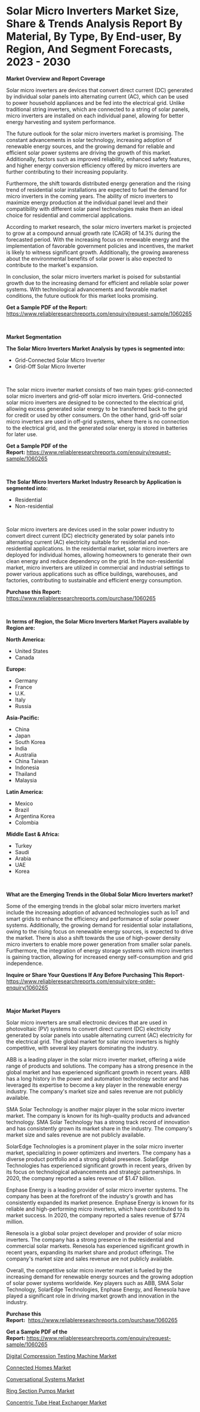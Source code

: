 <p><h1>Solar Micro Inverters Market Size, Share & Trends Analysis Report By Material, By Type, By End-user, By Region, And Segment Forecasts, 2023 - 2030</h1></p><p><strong>Market Overview and Report Coverage</strong></p>
<p><p>Solar micro inverters are devices that convert direct current (DC) generated by individual solar panels into alternating current (AC), which can be used to power household appliances and be fed into the electrical grid. Unlike traditional string inverters, which are connected to a string of solar panels, micro inverters are installed on each individual panel, allowing for better energy harvesting and system performance.</p><p>The future outlook for the solar micro inverters market is promising. The constant advancements in solar technology, increasing adoption of renewable energy sources, and the growing demand for reliable and efficient solar power systems are driving the growth of this market. Additionally, factors such as improved reliability, enhanced safety features, and higher energy conversion efficiency offered by micro inverters are further contributing to their increasing popularity.</p><p>Furthermore, the shift towards distributed energy generation and the rising trend of residential solar installations are expected to fuel the demand for micro inverters in the coming years. The ability of micro inverters to maximize energy production at the individual panel level and their compatibility with different solar panel technologies make them an ideal choice for residential and commercial applications.</p><p>According to market research, the solar micro inverters market is projected to grow at a compound annual growth rate (CAGR) of 14.3% during the forecasted period. With the increasing focus on renewable energy and the implementation of favorable government policies and incentives, the market is likely to witness significant growth. Additionally, the growing awareness about the environmental benefits of solar power is also expected to contribute to the market's expansion.</p><p>In conclusion, the solar micro inverters market is poised for substantial growth due to the increasing demand for efficient and reliable solar power systems. With technological advancements and favorable market conditions, the future outlook for this market looks promising.</p></p>
<p><strong>Get a Sample PDF of the Report:</strong> <a href="https://www.reliableresearchreports.com/enquiry/request-sample/1060265">https://www.reliableresearchreports.com/enquiry/request-sample/1060265</a></p>
<p>&nbsp;</p>
<p><strong>Market Segmentation</strong></p>
<p><strong>The Solar Micro Inverters Market Analysis by types is segmented into:</strong></p>
<p><ul><li>Grid-Connected Solar Micro Inverter</li><li>Grid-Off Solar Micro Inverter</li></ul></p>
<p>&nbsp;</p>
<p><p>The solar micro inverter market consists of two main types: grid-connected solar micro inverters and grid-off solar micro inverters. Grid-connected solar micro inverters are designed to be connected to the electrical grid, allowing excess generated solar energy to be transferred back to the grid for credit or used by other consumers. On the other hand, grid-off solar micro inverters are used in off-grid systems, where there is no connection to the electrical grid, and the generated solar energy is stored in batteries for later use.</p></p>
<p><strong>Get a Sample PDF of the Report:</strong>&nbsp;<a href="https://www.reliableresearchreports.com/enquiry/request-sample/1060265">https://www.reliableresearchreports.com/enquiry/request-sample/1060265</a></p>
<p>&nbsp;</p>
<p><strong>The Solar Micro Inverters Market Industry Research by Application is segmented into:</strong></p>
<p><ul><li>Residential</li><li>Non-residential</li></ul></p>
<p>&nbsp;</p>
<p><p>Solar micro inverters are devices used in the solar power industry to convert direct current (DC) electricity generated by solar panels into alternating current (AC) electricity suitable for residential and non-residential applications. In the residential market, solar micro inverters are deployed for individual homes, allowing homeowners to generate their own clean energy and reduce dependency on the grid. In the non-residential market, micro inverters are utilized in commercial and industrial settings to power various applications such as office buildings, warehouses, and factories, contributing to sustainable and efficient energy consumption.</p></p>
<p><strong>Purchase this Report:</strong>&nbsp; <a href="https://www.reliableresearchreports.com/purchase/1060265">https://www.reliableresearchreports.com/purchase/1060265</a></p>
<p>&nbsp;</p>
<p><strong>In terms of Region, the Solar Micro Inverters Market Players available by Region are:</strong></p>
<p>
    <p> <strong> North America: </strong>
        <ul>
            <li>United States</li>
            <li>Canada</li>
        </ul>
        </p> 
    <p> <strong> Europe: </strong>
        <ul>
            <li>Germany</li>
            <li>France</li>
            <li>U.K.</li>
            <li>Italy</li>
            <li>Russia</li>
        </ul>
        </p> 
    <p> <strong> Asia-Pacific: </strong>
        <ul>
            <li>China</li>
            <li>Japan</li>
            <li>South Korea</li>
            <li>India</li>
            <li>Australia</li>
            <li>China Taiwan</li>
            <li>Indonesia</li>
            <li>Thailand</li>
            <li>Malaysia</li>
        </ul>
        </p> 
    <p> <strong> Latin America: </strong>
        <ul>
            <li>Mexico</li>
            <li>Brazil</li>
            <li>Argentina Korea</li>
            <li>Colombia</li>
        </ul>
        </p> 
    <p> <strong> Middle East & Africa: </strong>
        <ul>
            <li>Turkey</li>
            <li>Saudi</li>
            <li>Arabia</li>
            <li>UAE</li>
            <li>Korea</li>
        </ul>
    </p>
    </p>
<p>&nbsp;</p>
<p><strong>What are the Emerging Trends in the Global Solar Micro Inverters market?</strong></p>
<p><p>Some of the emerging trends in the global solar micro inverters market include the increasing adoption of advanced technologies such as IoT and smart grids to enhance the efficiency and performance of solar power systems. Additionally, the growing demand for residential solar installations, owing to the rising focus on renewable energy sources, is expected to drive the market. There is also a shift towards the use of high-power density micro inverters to enable more power generation from smaller solar panels. Furthermore, the integration of energy storage systems with micro inverters is gaining traction, allowing for increased energy self-consumption and grid independence.</p></p>
<p><strong>Inquire or Share Your Questions If Any Before Purchasing This Report</strong>- <a href="https://www.reliableresearchreports.com/enquiry/pre-order-enquiry/1060265">https://www.reliableresearchreports.com/enquiry/pre-order-enquiry/1060265</a></p>
<p>&nbsp;</p>
<p><strong>Major Market Players</strong></p>
<p><p>Solar micro inverters are small electronic devices that are used in photovoltaic (PV) systems to convert direct current (DC) electricity generated by solar panels into usable alternating current (AC) electricity for the electrical grid. The global market for solar micro inverters is highly competitive, with several key players dominating the industry.</p><p>ABB is a leading player in the solar micro inverter market, offering a wide range of products and solutions. The company has a strong presence in the global market and has experienced significant growth in recent years. ABB has a long history in the power and automation technology sector and has leveraged its expertise to become a key player in the renewable energy industry. The company's market size and sales revenue are not publicly available.</p><p>SMA Solar Technology is another major player in the solar micro inverter market. The company is known for its high-quality products and advanced technology. SMA Solar Technology has a strong track record of innovation and has consistently grown its market share in the industry. The company's market size and sales revenue are not publicly available.</p><p>SolarEdge Technologies is a prominent player in the solar micro inverter market, specializing in power optimizers and inverters. The company has a diverse product portfolio and a strong global presence. SolarEdge Technologies has experienced significant growth in recent years, driven by its focus on technological advancements and strategic partnerships. In 2020, the company reported a sales revenue of $1.47 billion.</p><p>Enphase Energy is a leading provider of solar micro inverter systems. The company has been at the forefront of the industry's growth and has consistently expanded its market presence. Enphase Energy is known for its reliable and high-performing micro inverters, which have contributed to its market success. In 2020, the company reported a sales revenue of $774 million.</p><p>Renesola is a global solar project developer and provider of solar micro inverters. The company has a strong presence in the residential and commercial solar markets. Renesola has experienced significant growth in recent years, expanding its market share and product offerings. The company's market size and sales revenue are not publicly available.</p><p>Overall, the competitive solar micro inverter market is fueled by the increasing demand for renewable energy sources and the growing adoption of solar power systems worldwide. Key players such as ABB, SMA Solar Technology, SolarEdge Technologies, Enphase Energy, and Renesola have played a significant role in driving market growth and innovation in the industry.</p></p>
<p><strong>Purchase this Report:</strong>&nbsp;&nbsp;<a href="https://www.reliableresearchreports.com/purchase/1060265">https://www.reliableresearchreports.com/purchase/1060265</a></p>
<p></p>
<p><strong>Get a Sample PDF of the Report:</strong>&nbsp;<a href="https://www.reliableresearchreports.com/enquiry/request-sample/1060265">https://www.reliableresearchreports.com/enquiry/request-sample/1060265</a></p>
<p><p><a href="https://www.linkedin.com/pulse/digital-compression-testing-machine-market-research-report-oroje/">Digital Compression Testing Machine Market</a></p><p><a href="https://medium.com/@stefanokon1939/connected-homes-market-size-cagr-trends-2024-2030-dbe5184d448d">Connected Homes Market</a></p><p><a href="https://medium.com/@elenaglover2023/conversational-systems-market-size-cagr-trends-2024-2030-f15d57cb324a">Conversational Systems Market</a></p><p><a href="https://www.linkedin.com/pulse/decoding-ring-section-pumps-market-deep-dive-latest-trends-segmentation-bs6ue/">Ring Section Pumps Market</a></p><p><a href="https://www.linkedin.com/pulse/concentric-tube-heat-exchanger-market-research-report-provides-jtq2e/">Concentric Tube Heat Exchanger Market</a></p></p>